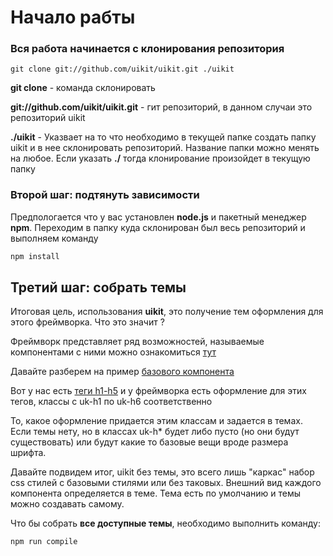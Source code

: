 # Начало рабты

### Вся работа начинается с клонирования репозитория

```
git clone git://github.com/uikit/uikit.git ./uikit
```

**git clone** - команда склонировать

**git://github.com/uikit/uikit.git** - гит репозиторий, в данном случаи это репозиторий uikit

**./uikit** - Указвает на то что необходимо в текущей папке создать папку uikit и в нее склонировать репозиторий. Название папки можно менять на любое. Если указать **./** тогда клонирование произойдет в текущую папку

### Второй шаг: подтянуть зависимости

Предпологается что у вас установлен **node.js** и пакетный менеджер **npm**. Переходим в папку куда склонирован был весь репозиторий и выполняем команду

```bash
npm install
```

## Третий шаг: собрать темы

Итоговая цель, использования **uikit**, это получение тем оформления для этого фреймворка. Что это значит ?

Фреймворк представляет ряд возможностей, называемые компонентами с ними можно ознакомиться [тут](https://getuikit.com/docs/)

Давайте разберем на пример [базового компонента](https://getuikit.com/docs/base/)

Вот у нас есть [теги h1-h5](https://getuikit.com/docs/base#headings) и у фреймворка есть оформление для этих тегов, классы с uk-h1 по uk-h6 соответственно

То, какое оформление придается этим классам и задается в темах. Если темы нету, но в классах uk-h\* будет либо пусто \(но они будут существовать\) или будут какие то базовые вещи вроде размера шрифта.

Давайте подвидем итог, uikit без темы, это всего лишь "каркас" набор css стилей с базовыми стилями или без таковых. Внешний вид каждого компонента определяется в теме. Тема есть по умолчанию и темы можно создавать самому.

Что бы собрать **все доступные темы**, необходимо выполнить команду:

```
npm run compile
```




